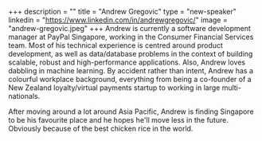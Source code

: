 +++
description = ""
title = "Andrew Gregovic"
type = "new-speaker"
linkedin = "https://www.linkedin.com/in/andrewgregovic/"
image = "andrew-gregovic.jpeg"
+++
Andrew is currently a software development manager at PayPal Singapore, working in the Consumer Financial Services team. Most of his technical experience is centred around product development, as well as data/database problems in the context of building scalable, robust and high-performance applications. Also, Andrew loves dabbling in machine learning. By accident rather than intent, Andrew has a colourful workplace background, everything from being a co-founder of a New Zealand loyalty/virtual payments startup to working in large multi-nationals.

After moving around a lot around Asia Pacific, Andrew is finding Singapore to be his favourite place and he hopes he'll move less in the future. Obviously because of the best chicken rice in the world.